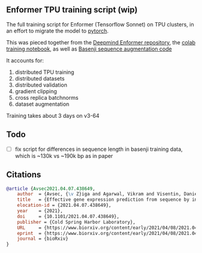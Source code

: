 ## Enformer TPU training script (wip)

The full training script for Enformer (Tensorflow Sonnet) on TPU clusters, in an effort to migrate the model to <a href="https://github.com/lucidrains/enformer-pytorch">pytorch</a>.

This was pieced together from the <a href="https://github.com/deepmind/deepmind-research/tree/master/enformer">Deepmind Enformer repository</a>, the <a href="https://colab.research.google.com/github/deepmind/deepmind_research/blob/master/enformer/enformer-training.ipynb">colab training notebook</a>, as well as <a href="https://github.com/calico/basenji/blob/84c681a4b02f592a3de90799cee7f17d96f81ef8/basenji/archive/augmentation.py">Basenji sequence augmentation code</a>

It accounts for:

1. distributed TPU training
2. distributed datasets
3. distributed validation
4. gradient clipping
5. cross replica batchnorms
6. dataset augmentation

Training takes about 3 days on v3-64

## Todo

- [ ] fix script for differences in sequence length in basenji training data, which is ~130k vs ~190k bp as in paper

## Citations

```bibtex
@article {Avsec2021.04.07.438649,
    author  = {Avsec, {\v Z}iga and Agarwal, Vikram and Visentin, Daniel and Ledsam, Joseph R. and Grabska-Barwinska, Agnieszka and Taylor, Kyle R. and Assael, Yannis and Jumper, John and Kohli, Pushmeet and Kelley, David R.},
    title   = {Effective gene expression prediction from sequence by integrating long-range interactions},
    elocation-id = {2021.04.07.438649},
    year    = {2021},
    doi     = {10.1101/2021.04.07.438649},
    publisher = {Cold Spring Harbor Laboratory},
    URL     = {https://www.biorxiv.org/content/early/2021/04/08/2021.04.07.438649},
    eprint  = {https://www.biorxiv.org/content/early/2021/04/08/2021.04.07.438649.full.pdf},
    journal = {bioRxiv}
}
```

